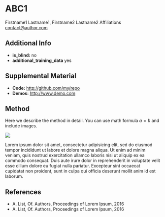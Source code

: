 # ABC1 <!-- Your submission short name in <=4 characters -->
Firstname1 Lastname1, Firstname2 Lastname2 <!-- Authors  -->
Affiliations <!-- Affiliations -->
contact@author.com <!-- one corresponding mail address -->

## Additional Info

* __is_blind:__ no  <!-- if you used supervised learning, answer no -->
* __additional_training_data__ yes  <!-- if you used more data than musdb (not including data augmentation)-->

## Supplemental Material

* __Code:__ http://github.com/my/repo
* __Demos:__ http://www.demo.com


## Method

Here we describe the method in detail. You can use math formula $a=b$ and include images.

![](https://docs.google.com/drawings/d/e/2PACX-1vRXc_l4uNUTSOoAif8r4O-AKfAVBBMUSPVG_VMu79LjcZLb4xKLgFTVoSqVodvGetEvdeakfb4Nul-3/pub?w=394&h=384)

Lorem ipsum dolor sit amet, consectetur adipisicing elit, sed do eiusmod tempor incididunt ut labore et dolore magna aliqua. Ut enim ad minim veniam, quis nostrud exercitation ullamco laboris nisi ut aliquip ex ea commodo consequat. Duis aute irure dolor in reprehenderit in voluptate velit esse cillum dolore eu fugiat nulla pariatur. Excepteur sint occaecat cupidatat non proident, sunt in culpa qui officia deserunt mollit anim id est laborum.

## References

- A. List, Of. Authors, Proceedings of Lorem Ipsum, 2016
- A. List, Of. Authors, Proceedings of Lorem Ipsum, 2016
